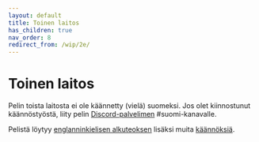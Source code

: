 ```yaml
---
layout: default
title: Toinen laitos
has_children: true
nav_order: 8
redirect_from: /wip/2e/
---
```


# Toinen laitos

Pelin toista laitosta ei ole käännetty (vielä) suomeksi. Jos olet kiinnostunut käännöstyöstä, liity pelin [Discord-palvelimen](/discord-server/) #suomi-kanavalle.

Pelistä löytyy [englanninkielisen alkuteoksen](https://cairnrpg.com/second-edition/) lisäksi muita [käännöksiä](/localization/second-edition/).
